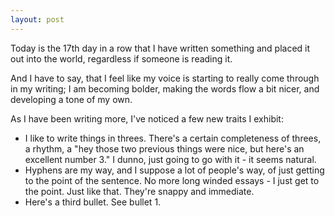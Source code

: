 ```yaml
---
layout: post
---
```


Today is the 17th day in a row that I have written something and placed it out into the world, regardless if someone is reading it. 

And I have to say, that I feel like my voice is starting to really come through in my writing; I am becoming bolder, making the words flow a bit nicer, and developing a tone of my own. 

As I have been writing more, I've noticed a few new traits I exhibit:
* I like to write things in threes. There's a certain completeness of threes, a rhythm, a "hey those two previous things were nice, but here's an excellent number 3." I dunno, just going to go with it - it seems natural.
* Hyphens are my way, and I suppose a lot of people's way, of just getting to the point of the sentence. No more long winded essays - I just get to the point. Just like that. They're snappy and immediate.
* Here's a third bullet. See bullet 1.